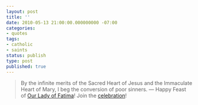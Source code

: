 ```yaml
---
layout: post
title: ''
date: 2010-05-13 21:00:00.000000000 -07:00
categories:
- quotes
tags:
- catholic
- saints
status: publish
type: post
published: true
---
```

> By the infinite merits of the Sacred Heart of Jesus and the Immaculate Heart of Mary, I beg the conversion of poor sinners.
&mdash; Happy Feast of [Our Lady of Fatima](http://michael.f1337.us/post/594299607/happy-feast-of-our-lady-of-fatima)! Join the [celebration](http://michael.f1337.us/post/594099521/the-seven-fatima-prayers)!
